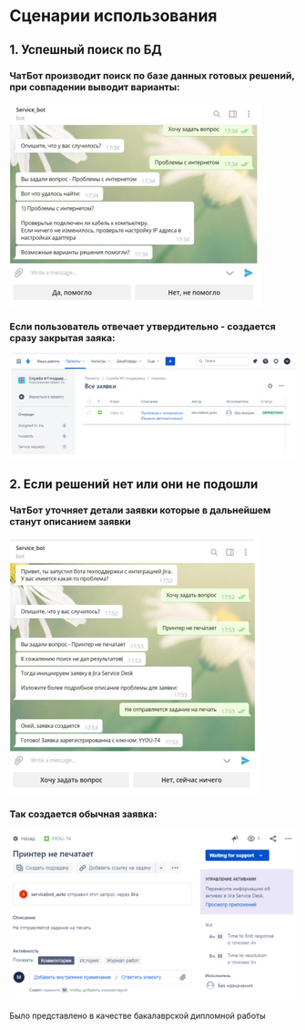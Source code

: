 # Сценарии использования
## 1. Успешный поиск по БД
### ЧатБот производит поиск по базе данных готовых решений, при совпадении выводит варианты:
![alt text](Screenshots/Screenshot_1.png)
### Если пользователь отвечает утвердительно - создается сразу закрытая заяка:
![alt text](Screenshots/Screenshot_2.png)

## 2. Если решений нет или они не подошли
### ЧатБот уточняет детали заявки которые в дальнейшем станут описанием заявки
![alt text](Screenshots/Screenshot_3.png)
### Так создается обычная заявка:
![alt text](Screenshots/Screenshot_4.png)


Было представлено в качестве бакалаврской дипломной работы 
